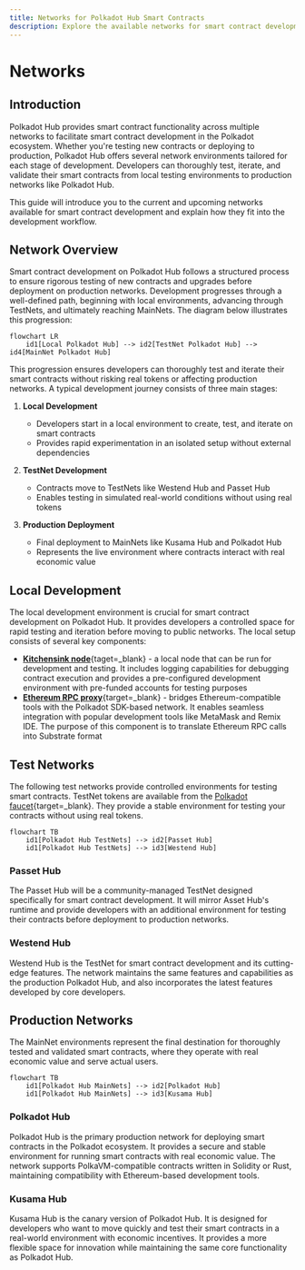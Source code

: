 ```yaml
---
title: Networks for Polkadot Hub Smart Contracts
description: Explore the available networks for smart contract development on Polkadot Hub, including Westend Hub, Kusama Hub, and Polkadot Hub.
---
```


# Networks

## Introduction

Polkadot Hub provides smart contract functionality across multiple networks to facilitate smart contract development in the Polkadot ecosystem. Whether you're testing new contracts or deploying to production, Polkadot Hub offers several network environments tailored for each stage of development. Developers can thoroughly test, iterate, and validate their smart contracts from local testing environments to production networks like Polkadot Hub.

This guide will introduce you to the current and upcoming networks available for smart contract development and explain how they fit into the development workflow.

## Network Overview

Smart contract development on Polkadot Hub follows a structured process to ensure rigorous testing of new contracts and upgrades before deployment on production networks. Development progresses through a well-defined path, beginning with local environments, advancing through TestNets, and ultimately reaching MainNets. The diagram below illustrates this progression:

``` mermaid
flowchart LR
    id1[Local Polkadot Hub] --> id2[TestNet Polkadot Hub] --> id4[MainNet Polkadot Hub]
```

This progression ensures developers can thoroughly test and iterate their smart contracts without risking real tokens or affecting production networks. A typical development journey consists of three main stages:

1. **Local Development**

    - Developers start in a local environment to create, test, and iterate on smart contracts
    - Provides rapid experimentation in an isolated setup without external dependencies

2. **TestNet Development**

    - Contracts move to TestNets like Westend Hub and Passet Hub
    - Enables testing in simulated real-world conditions without using real tokens

3. **Production Deployment**

    - Final deployment to MainNets like Kusama Hub and Polkadot Hub
    - Represents the live environment where contracts interact with real economic value

## Local Development

The local development environment is crucial for smart contract development on Polkadot Hub. It provides developers a controlled space for rapid testing and iteration before moving to public networks. The local setup consists of several key components:

- [**Kitchensink node**](https://paritytech.github.io/polkadot-sdk/master/pallet_revive_eth_rpc/subxt_client/src_chain/runtime_types/kitchensink_runtime/index.html){taget=\_blank} - a local node that can be run for development and testing. It includes logging capabilities for debugging contract execution and provides a pre-configured development environment with pre-funded accounts for testing purposes
- [**Ethereum RPC proxy**](https://paritytech.github.io/polkadot-sdk/master/pallet_revive_eth_rpc/index.html){target=\_blank} - bridges Ethereum-compatible tools with the Polkadot SDK-based network. It enables seamless integration with popular development tools like MetaMask and Remix IDE. The purpose of this component is to translate Ethereum RPC calls into Substrate format

## Test Networks

The following test networks provide controlled environments for testing smart contracts. TestNet tokens are available from the [Polkadot faucet](https://faucet.polkadot.io/){target=\_blank}. They provide a stable environment for testing your contracts without using real tokens.

``` mermaid
flowchart TB
    id1[Polkadot Hub TestNets] --> id2[Passet Hub]
    id1[Polkadot Hub TestNets] --> id3[Westend Hub]
```

### Passet Hub

The Passet Hub will be a community-managed TestNet designed specifically for smart contract development. It will mirror Asset Hub's runtime and provide developers with an additional environment for testing their contracts before deployment to production networks.

### Westend Hub

Westend Hub is the TestNet for smart contract development and its cutting-edge features. The network maintains the same features and capabilities as the production Polkadot Hub, and also incorporates the latest features developed by core developers.

## Production Networks

The MainNet environments represent the final destination for thoroughly tested and validated smart contracts, where they operate with real economic value and serve actual users.

``` mermaid
flowchart TB
    id1[Polkadot Hub MainNets] --> id2[Polkadot Hub]
    id1[Polkadot Hub MainNets] --> id3[Kusama Hub]
```

### Polkadot Hub

Polkadot Hub is the primary production network for deploying smart contracts in the Polkadot ecosystem. It provides a secure and stable environment for running smart contracts with real economic value. The network supports PolkaVM-compatible contracts written in Solidity or Rust, maintaining compatibility with Ethereum-based development tools.

### Kusama Hub

Kusama Hub is the canary version of Polkadot Hub. It is designed for developers who want to move quickly and test their smart contracts in a real-world environment with economic incentives. It provides a more flexible space for innovation while maintaining the same core functionality as Polkadot Hub.
